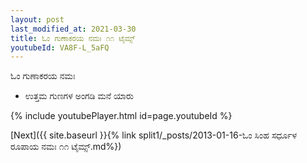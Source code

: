 ```yaml
---
layout: post
last_modified_at: 2021-03-30
title: ಓಂ ಗುಣಾಕರಯ ನಮಃ ೧೧ ಟೈಮ್ಸ್
youtubeId: VA8F-L_5aFQ
---
```

 
 
 ಓಂ ಗುಣಾಕರಯ ನಮಃ  
 
 -  ಉತ್ತಮ ಗುಣಗಳ ಅಂಗಡಿ ಮನೆ ಯಾರು 
 
  
 
  
 
 
 
 
 
 


{% include youtubePlayer.html id=page.youtubeId %}
 
[Next]({{ site.baseurl }}{% link  split1/_posts/2013-01-16-ಓಂ ಸಿಂಹ ಸರ್ಧೂಳ ರೂಪಾಯ ನಮಃ ೧೧ ಟೈಮ್ಸ್.md%})
 
